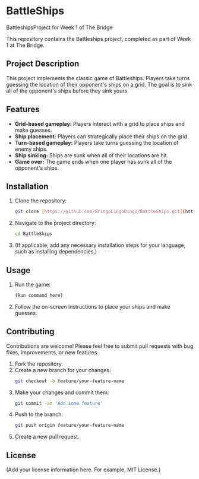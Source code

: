 # BattleShips
BattleshipsProject for Week 1 of The Bridge

This repository contains the Battleships project, completed as part of Week 1 at The Bridge.

## Project Description

This project implements the classic game of Battleships. Players take turns guessing the location of their opponent's ships on a grid. The goal is to sink all of the opponent's ships before they sink yours.

## Features

* **Grid-based gameplay:** Players interact with a grid to place ships and make guesses.
* **Ship placement:** Players can strategically place their ships on the grid.
* **Turn-based gameplay:** Players take turns guessing the location of enemy ships.
* **Ship sinking:** Ships are sunk when all of their locations are hit.
* **Game over:** The game ends when one player has sunk all of the opponent's ships.

## Installation

1.  Clone the repository:
    ```bash
    git clone [https://github.com/GringoLingoDingo/BattleShips.git](https://www.google.com/search?q=https://github.com/GringoLingoDingo/BattleShips.git)
    ```
2.  Navigate to the project directory:
    ```bash
    cd BattleShips
    ```
3.  (If applicable, add any necessary installation steps for your language, such as installing dependencies.)

## Usage

1.  Run the game:
    ```bash
    (Run command here)
    ```
2.  Follow the on-screen instructions to place your ships and make guesses.

## Contributing

Contributions are welcome! Please feel free to submit pull requests with bug fixes, improvements, or new features.

1.  Fork the repository.
2.  Create a new branch for your changes:
    ```bash
    git checkout -b feature/your-feature-name
    ```
3.  Make your changes and commit them:
    ```bash
    git commit -am 'Add some feature'
    ```
4.  Push to the branch:
    ```bash
    git push origin feature/your-feature-name
    ```
5.  Create a new pull request.

## License

(Add your license information here. For example, MIT License.)
